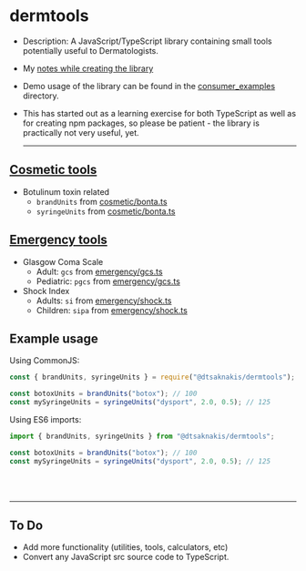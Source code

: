 # dermtools

- Description: A JavaScript/TypeScript library containing small tools 
potentially useful to Dermatologists.
- My [notes while creating the library](notes/)
- Demo usage of the library can be found in the [consumer_examples](consumer_examples/) 
directory.  
- This has started out as a learning exercise for both TypeScript as well 
as for creating npm packages, so please be patient - the library is 
practically not very useful, yet.  

  ---

## [Cosmetic tools](src/cosmetic/)

- Botulinum toxin related
  - `brandUnits` from [cosmetic/bonta.ts](src/cosmetic/bonta.ts)
  - `syringeUnits` from [cosmetic/bonta.ts](src/cosmetic/bonta.ts)

## [Emergency tools](src/emergency/)

- Glasgow Coma Scale
  - Adult: `gcs` from [emergency/gcs.ts](src/emergency/gcs.ts)
  - Pediatric: `pgcs` from [emergency/gcs.ts](src/emergency/gcs.ts)
- Shock Index
  - Adults: `si` from [emergency/shock.ts](src/emergency/shock.ts)
  - Children: `sipa` from [emergency/shock.ts](src/emergency/shock.ts)


## Example usage

Using CommonJS:

```js
const { brandUnits, syringeUnits } = require("@dtsaknakis/dermtools");

const botoxUnits = brandUnits("botox"); // 100
const mySyringeUnits = syringeUnits("dysport", 2.0, 0.5); // 125
```

Using ES6 imports:

```js
import { brandUnits, syringeUnits } from "@dtsaknakis/dermtools";

const botoxUnits = brandUnits("botox"); // 100
const mySyringeUnits = syringeUnits("dysport", 2.0, 0.5); // 125
```


<br><br>

---

## To Do

- Add more functionality (utilities, tools, calculators, etc)
- Convert any JavaScript src source code to TypeScript.

